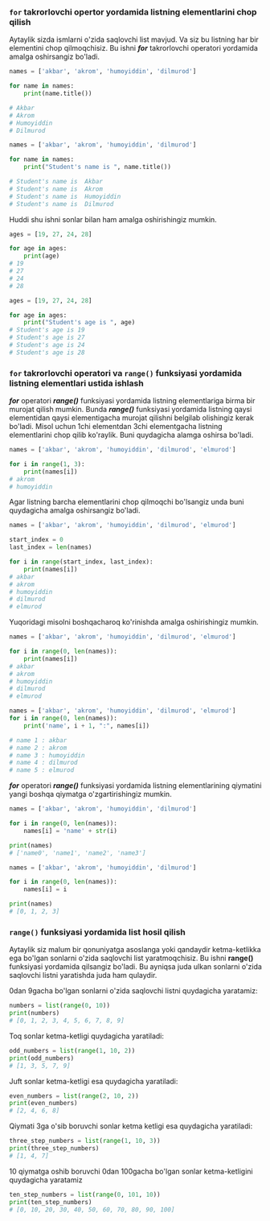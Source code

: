 ### `for` takrorlovchi opertor yordamida listning elementlarini chop qilish

Aytaylik sizda ismlarni o'zida saqlovchi list mavjud. Va siz bu listning har bir elementini chop qilmoqchisiz. Bu ishni **_for_** takrorlovchi operatori yordamida amalga oshirsangiz bo'ladi.

```python
names = ['akbar', 'akrom', 'humoyiddin', 'dilmurod']

for name in names:
    print(name.title())

# Akbar
# Akrom
# Humoyiddin
# Dilmurod
```

```python
names = ['akbar', 'akrom', 'humoyiddin', 'dilmurod']

for name in names:
    print("Student's name is ", name.title())

# Student's name is  Akbar
# Student's name is  Akrom
# Student's name is  Humoyiddin
# Student's name is  Dilmurod
```

Huddi shu ishni sonlar bilan ham amalga oshirishingiz mumkin.

```python
ages = [19, 27, 24, 28]

for age in ages:
    print(age)
# 19
# 27
# 24
# 28
```

```python
ages = [19, 27, 24, 28]

for age in ages:
    print("Student's age is ", age)
# Student's age is 19
# Student's age is 27
# Student's age is 24
# Student's age is 28
```

### `for` takrorlovchi operatori va `range()` funksiyasi yordamida listning elementlari ustida ishlash

**_for_** operatori **_range()_** funksiyasi yordamida listning elementlariga birma bir murojat qilish mumkin. Bunda **_range()_** funksiyasi yordamida listning qaysi elementidan qaysi elementigacha murojat qilishni belgilab olishingiz kerak bo'ladi. Misol uchun 1chi elementdan 3chi elementgacha listning elementlarini chop qilib ko'raylik. Buni quydagicha alamga oshirsa bo'ladi.

```python
names = ['akbar', 'akrom', 'humoyiddin', 'dilmurod', 'elmurod']

for i in range(1, 3):
    print(names[i])
# akrom
# humoyiddin
```

Agar listning barcha elementlarini chop qilmoqchi bo'lsangiz unda buni quydagicha amalga oshirsangiz bo'ladi.

```python
names = ['akbar', 'akrom', 'humoyiddin', 'dilmurod', 'elmurod']

start_index = 0
last_index = len(names)

for i in range(start_index, last_index):
    print(names[i])
# akbar
# akrom
# humoyiddin
# dilmurod
# elmurod
```

Yuqoridagi misolni boshqacharoq ko'rinishda amalga oshirishingiz mumkin.

```python
names = ['akbar', 'akrom', 'humoyiddin', 'dilmurod', 'elmurod']

for i in range(0, len(names)):
    print(names[i])
# akbar
# akrom
# humoyiddin
# dilmurod
# elmurod
```

```python
names = ['akbar', 'akrom', 'humoyiddin', 'dilmurod', 'elmurod']
for i in range(0, len(names)):
    print('name', i + 1, ":", names[i])

# name 1 : akbar
# name 2 : akrom
# name 3 : humoyiddin
# name 4 : dilmurod
# name 5 : elmurod
```

**_for_** operatori **_range()_** funksiyasi yordamida listning elementlarining qiymatini yangi boshqa qiymatga o'zgartirishingiz mumkin.

```python
names = ['akbar', 'akrom', 'humoyiddin', 'dilmurod']

for i in range(0, len(names)):
    names[i] = 'name' + str(i)

print(names)
# ['name0', 'name1', 'name2', 'name3']
```

```python
names = ['akbar', 'akrom', 'humoyiddin', 'dilmurod']

for i in range(0, len(names)):
    names[i] = i

print(names)
# [0, 1, 2, 3]
```

### `range()` funksiyasi yordamida list hosil qilish

Aytaylik siz malum bir qonuniyatga asoslanga yoki qandaydir ketma-ketlikka ega bo'lgan sonlarni o'zida saqlovchi list yaratmoqchisiz. Bu ishni **range()** funksiyasi yordamida qilsangiz bo'ladi. Bu ayniqsa juda ulkan sonlarni o'zida saqlovchi listni yaratishda juda ham qulaydir.

0dan 9gacha bo'lgan sonlarni o'zida saqlovchi listni quydagicha yaratamiz:

```python
numbers = list(range(0, 10))
print(numbers)
# [0, 1, 2, 3, 4, 5, 6, 7, 8, 9]
```

Toq sonlar ketma-ketligi quydagicha yaratiladi:

```python
odd_numbers = list(range(1, 10, 2))
print(odd_numbers)
# [1, 3, 5, 7, 9]
```

Juft sonlar ketma-ketligi esa quydagicha yaratiladi:

```python
even_numbers = list(range(2, 10, 2))
print(even_numbers)
# [2, 4, 6, 8]
```

Qiymati 3ga o'sib boruvchi sonlar ketma ketligi esa quydagicha yaratiladi:

```python
three_step_numbers = list(range(1, 10, 3))
print(three_step_numbers)
# [1, 4, 7]
```

10 qiymatga oshib boruvchi 0dan 100gacha bo'lgan sonlar ketma-ketligini quydagicha yaratamiz

```python
ten_step_numbers = list(range(0, 101, 10))
print(ten_step_numbers)
# [0, 10, 20, 30, 40, 50, 60, 70, 80, 90, 100]
```
